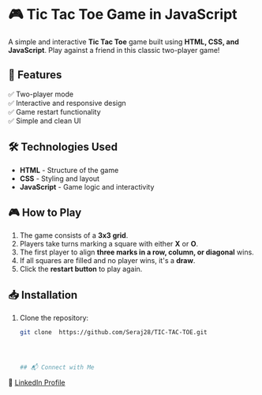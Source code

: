 # 🎮 Tic Tac Toe Game in JavaScript

A simple and interactive **Tic Tac Toe** game built using **HTML, CSS, and JavaScript**. Play against a friend in this classic two-player game!   

## 📌 Features  
✅ Two-player mode  
✅ Interactive and responsive design  
✅ Game restart functionality  
✅ Simple and clean UI  

## 🛠️ Technologies Used  
- **HTML** - Structure of the game  
- **CSS** - Styling and layout  
- **JavaScript** - Game logic and interactivity  

## 🎮 How to Play  
1. The game consists of a **3x3 grid**.  
2. Players take turns marking a square with either **X** or **O**.  
3. The first player to align **three marks in a row, column, or diagonal** wins.  
4. If all squares are filled and no player wins, it's a **draw**.  
5. Click the **restart button** to play again.  

## 📥 Installation  
1. Clone the repository:  
   ```sh
   git clone  https://github.com/Seraj28/TIC-TAC-TOE.git



   
   ## 📬 Connect with Me  
💼 [LinkedIn Profile](https://www.linkedin.com/in/md-s-14aa3127a)
